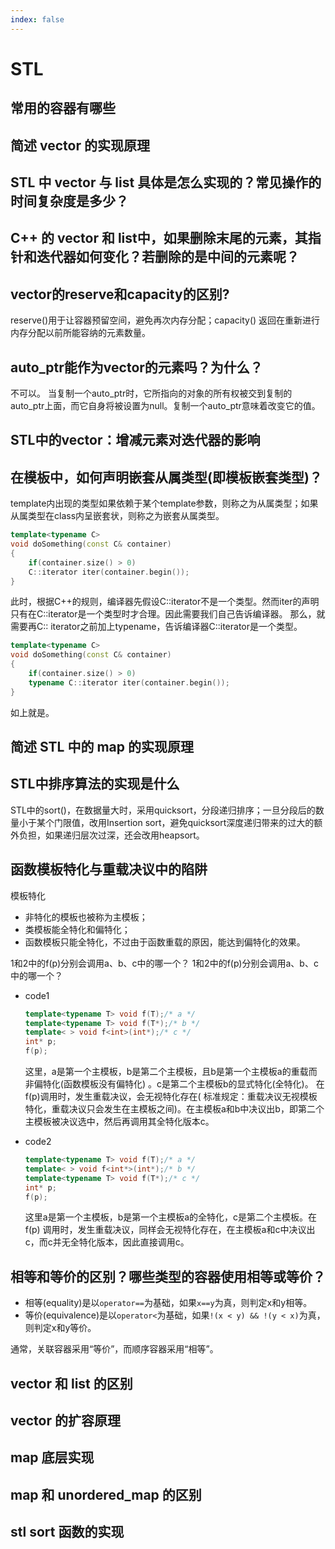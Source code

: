 ```yaml
---
index: false
---
```


# STL

## 常用的容器有哪些

## 简述 vector 的实现原理

## STL 中 vector 与 list 具体是怎么实现的？常见操作的时间复杂度是多少？

## C++ 的 vector 和 list中，如果删除末尾的元素，其指针和迭代器如何变化？若删除的是中间的元素呢？

## vector的reserve和capacity的区别?

reserve()用于让容器预留空间，避免再次内存分配；capacity() 返回在重新进行内存分配以前所能容纳的元素数量。

## auto_ptr能作为vector的元素吗？为什么？

不可以。 当复制一个auto_ptr时，它所指向的对象的所有权被交到复制的auto_ptr上面，而它自身将被设置为null。复制一个auto_ptr意味着改变它的值。

## STL中的vector：增减元素对迭代器的影响

## 在模板中，如何声明嵌套从属类型(即模板嵌套类型)？

template内出现的类型如果依赖于某个template参数，则称之为从属类型；如果从属类型在class内呈嵌套状，则称之为嵌套从属类型。

```cpp
template<typename C>
void doSomething(const C& container)
{
    if(container.size() > 0)
    C::iterator iter(container.begin());
}
```

此时，根据C++的规则，编译器先假设C::iterator不是一个类型。然而iter的声明只有在C::iterator是一个类型时才合理。因此需要我们自己告诉编译器。
那么，就需要再C::
iterator之前加上typename，告诉编译器C::iterator是一个类型。

```cpp
template<typename C>
void doSomething(const C& container)
{
    if(container.size() > 0)
    typename C::iterator iter(container.begin());
}
```

如上就是。

## 简述 STL 中的 map 的实现原理

## STL中排序算法的实现是什么

STL中的sort()，在数据量大时，采用quicksort，分段递归排序；一旦分段后的数量小于某个门限值，改用Insertion
sort，避免quicksort深度递归带来的过大的额外负担，如果递归层次过深，还会改用heapsort。

## 函数模板特化与重载决议中的陷阱

模板特化

* 非特化的模板也被称为主模板；
* 类模板能全特化和偏特化；
* 函数模板只能全特化，不过由于函数重载的原因，能达到偏特化的效果。

1和2中的f(p)分别会调用a、b、c中的哪一个？ 1和2中的f(p)分别会调用a、b、c中的哪一个？

* code1
    ```cpp
    template<typename T> void f(T);/* a */          
    template<typename T> void f(T*);/* b */         
    template< > void f<int>(int*);/* c */           
    int* p;                                         
    f(p);   
    ```

  这里，a是第一个主模板，b是第二个主模板，且b是第一个主模板a的重载而非偏特化(函数模板没有偏特化)
  。c是第二个主模板b的显式特化(全特化)。 在f(p)调用时，发生重载决议，会无视特化存在(
  标准规定：重载决议无视模板特化，重载决议只会发生在主模板之间)。在主模板a和b中决议出b，即第二个主模板被决议选中，然后再调用其全特化版本c。
* code2
    ```cpp
    template<typename T> void f(T);/* a */
    template< > void f<int*>(int*);/* b */
    template<typename T> void f(T*);/* c */
    int* p;
    f(p);
    ```
  这里a是第一个主模板，b是第一个主模板a的全特化，c是第二个主模板。在f(p)
  调用时，发生重载决议，同样会无视特化存在，在主模板a和c中决议出c，而c并无全特化版本，因此直接调用c。

## 相等和等价的区别？哪些类型的容器使用相等或等价？

* 相等(equality)是以`operator==`为基础，如果`x==y`为真，则判定x和y相等。
* 等价(equivalence)是以`operator<`为基础，如果`!(x < y) && !(y < x)`为真，则判定x和y等价。

通常，关联容器采用“等价”，而顺序容器采用“相等”。

## vector 和 list 的区别

## vector 的扩容原理

## map 底层实现

## map 和 unordered_map 的区别

## stl sort 函数的实现




